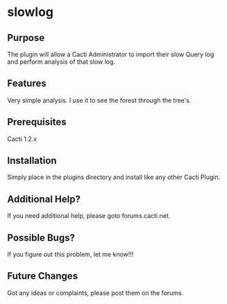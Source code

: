 # slowlog


## Purpose

The plugin will allow a Cacti Administrator to import their slow Query log and perform analysis
of that slow log.

## Features

Very simple analysis.  I use it to see the forest through the tree's.

## Prerequisites

Cacti 1.2.x

## Installation

Simply place in the plugins directory and install like any other Cacti Plugin.

## Additional Help?

If you need additional help, please goto forums.cacti.net.

## Possible Bugs?

If you figure out this problem, let me know!!!

## Future Changes

Got any ideas or complaints, please post them on the forums.